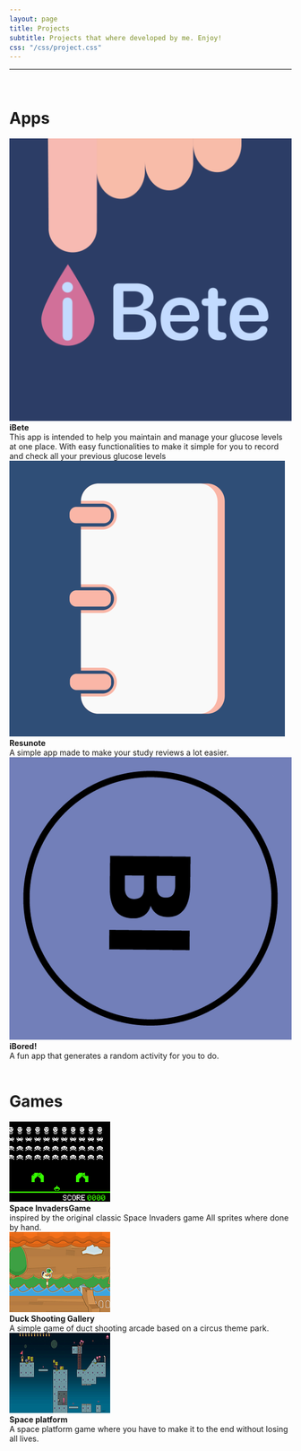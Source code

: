 ```yaml
---
layout: page
title: Projects
subtitle: Projects that where developed by me. Enjoy!
css: "/css/project.css"
---
```


---
<br>
<h1>Apps</h1>

<div class = "row">
  <div class="col-md-4" >
    <a href="https://apps.apple.com/br/app/ibete/id1588795542"><img class="frame" src="/img/ibete.png" alt="ibete"></a>
  </div>
  <div class="col-md-8"><b>iBete</b><br>This app is intended to help you maintain and manage your glucose levels at one place. With easy functionalities to make it simple for you to record and check all your previous glucose levels</div>
</div>

<div class = "row">
  <div class="col-md-4" >
    <a href="https://apps.apple.com/br/app/resunote/id1578935360"><img class="frame" src="/img/resunote.png" alt="resunote"></a>
  </div>
  <div class="col-md-8"><b>Resunote</b><br>A simple app made to make your study reviews a lot easier.</div>
</div>

<div class = "row">
  <div class="col-md-4" >
    <a href="https://apps.apple.com/br/app/ibored/id1584402111?l=en"><img class="frame" src="/img/ibored.png" alt="iBored!"></a>
  </div>
  <div class="col-md-8"><b>iBored!</b><br>A fun app that generates a random activity for you to do.</div>
</div>

<br>
<h1>Games</h1>

<div class = "row">
  <div class="col-md-4">
    <a href="https://pedroesli.itch.io/space-invaders"><img class="frame" src="/img/space-invaders-game.png" alt="space-invaders-game"></a>
  </div>
  <div class="col-md-8"><b>Space InvadersGame</b><br>inspired by the original classic Space Invaders game All sprites where done by hand.</div>
</div>

<div class = "row">
  <div class="col-md-4">
    <a href="https://pedroesli.itch.io/duck-shooting-galery"><img class="frame" src="/img/duck-shooting-galery.png" alt="duck-shooting-galery"></a>
  </div>
  <div class="col-md-8"><b>Duck Shooting Gallery</b><br>A simple game of duct shooting arcade based on a circus theme park.</div>
</div>

<div class = "row">
  <div class="col-md-4" >
    <a href="https://pedroesli.itch.io/space-platform"><img class="frame" src="/img/space-platform.png" alt="space-platform"></a>
  </div>
  <div class="col-md-8"><b>Space platform</b><br>A space platform game where you have to make it to the end without losing all lives.</div>
</div>
